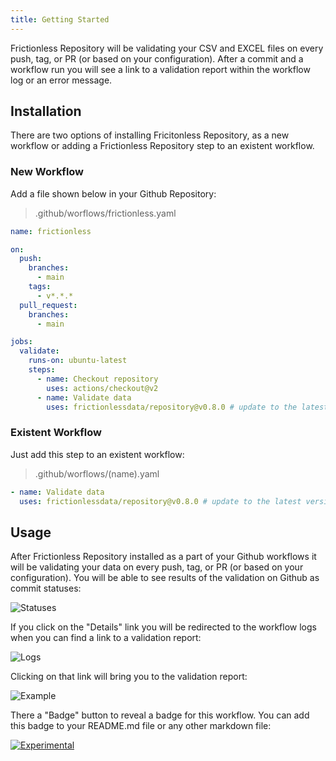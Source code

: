 ```yaml
---
title: Getting Started
---
```


Frictionless Repository will be validating your CSV and EXCEL files on every push, tag, or PR (or based on your configuration). After a commit and a workflow run you will see a link to a validation report within the workflow log or an error message.

## Installation

There are two options of installing Fricitonless Repository, as a new workflow or adding a Frictionless Repository step to an existent workflow.

### New Workflow

Add a file shown below in your Github Repository:

> .github/worflows/frictionless.yaml

```yaml
name: frictionless

on:
  push:
    branches:
      - main
    tags:
      - v*.*.*
  pull_request:
    branches:
      - main

jobs:
  validate:
    runs-on: ubuntu-latest
    steps:
      - name: Checkout repository
        uses: actions/checkout@v2
      - name: Validate data
        uses: frictionlessdata/repository@v0.8.0 # update to the latest version
```

### Existent Workflow

Just add this step to an existent workflow:

> .github/worflows/(name).yaml

```yaml
- name: Validate data
  uses: frictionlessdata/repository@v0.8.0 # update to the latest version
```

## Usage

After Frictionless Repository installed as a part of your Github workflows it will be validating your data on every push, tag, or PR (or based on your configuration). You will be able to see results of the validation on Github as commit statuses:

![Statuses](/img/statuses.png)

If you click on the "Details" link you will be redirected to the workflow logs when you can find a link to a validation report:

![Logs](/img/logs.png)

Clicking on that link will bring you to the validation report:

![Example](/img/example.png)

There a "Badge" button to reveal a badge for this workflow. You can add this badge to your README.md file or any other markdown file:

[![Experimental](https://github.com/frictionlessdata/repository-demo/actions/workflows/experimental.yaml/badge.svg)](https://repository.frictionlessdata.io/report?user=frictionlessdata&repo=repository-demo&flow=experimental)

